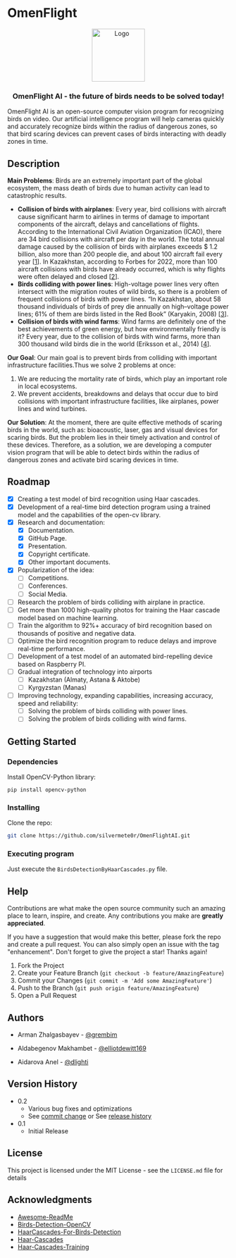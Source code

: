 # OmenFlight 
<div align="center">
   <img src="https://sun9-west.userapi.com/sun9-13/s/v1/ig2/AQK9TKQ2ldo2BUNW-Sp_ve1xWk-dAHddHVV4msr1e0tqBDPKSjt5L4MzP-l8sv-PUXDvYNEG9gfNB3YJZXWrX8YX.jpg?size=900x900&quality=95&type=album" alt="Logo" width="120" height="120">
   <h3 align="center">OmenFlight AI - the future of birds needs to be solved today!</h3>
</div>
OmenFlight AI is an open-source computer vision program for recognizing birds on video. Our artificial intelligence program will help cameras quickly and accurately recognize birds within the radius of dangerous zones, so that bird scaring devices can prevent cases of birds interacting with deadly zones in time. 

## Description
<b>Main Problems</b>: Birds are an extremely important part of the global ecosystem, the mass death of birds due to human activity can lead to catastrophic results.
* <b>Collision of birds with airplanes</b>: Every year, bird collisions with aircraft cause significant harm to airlines in terms of damage to important components of the aircraft, delays and cancellations of flights. According to the International Civil Aviation Organization (ICAO), there are 34 bird collisions with aircraft per day in the world. The total annual damage caused by the collision of birds with airplanes exceeds $ 1.2 billion, also more than 200 people die, and about 100 aircraft fail every year [<a href="https://www.inventiva.co.in/trends/what-are-bird-strikes-3-potential-risks-to-the-aviation-industry-how-do-pilots-and-airports-tackle-them/">1</a>]. In Kazakhstan, according to Forbes for 2022, more than 100 aircraft collisions with birds have already occurred, which is why flights were often delayed and closed [<a href="https://forbes.kz/process/100_straykov_za_god_pochemu_v_kazahstanskie_samoletyi_vse_chasche_popadayut_ptitsyi/">2</a>].
* <b>Birds colliding with power lines</b>: High-voltage power lines very often intersect with the migration routes of wild birds, so there is a problem of frequent collisions of birds with power lines. “In Kazakhstan, about 58 thousand individuals of birds of prey die annually on high–voltage power lines; 61% of them are birds listed in the Red Book” (Karyakin, 2008) [<a href="https://www.acbk.kz/article/default/view?id=359">3</a>]. 
* <b>Collision of birds with wind farms</b>: Wind farms are definitely one of the best achievements of green energy, but how environmentally friendly is it? Every year, due to the collision of birds with wind farms, more than 300 thousand wild birds die in the world (Eriksson et al., 2014) [<a href="https://abcbirds.org/blog21/wind-turbine-mortality/">4</a>].

<b>Our Goal</b>:
Our main goal is to prevent birds from colliding with important infrastructure facilities.Thus we solve 2 problems at once:
1) We are reducing the mortality rate of birds, which play an important role in local ecosystems.
2) We prevent accidents, breakdowns and delays that occur due to bird collisions with important infrastructure facilities, like airplanes, power lines and wind turbines.

<b>Our Solution</b>:
At the moment, there are quite effective methods of scaring birds in the world, such as: bioacoustic, laser, gas and visual devices for scaring birds. But the problem lies in their timely activation and control of these devices. 
Therefore, as a solution, we are developing a computer vision program that will be able to detect birds within the radius of dangerous zones and activate bird scaring devices in time.

## Roadmap

- [x] Creating a test model of bird recognition using Haar cascades.
- [x] Development of a real-time bird detection program using a trained model and the capabilities of the open-cv library.
- [x] Research and documentation:
    - [x] Documentation.
    - [x] GitHub Page.
    - [x] Presentation.
    - [x] Copyright certificate.
    - [x] Other important documents.
- [x] Popularization of the idea:
    - [ ] Competitions.
    - [ ] Conferences.
    - [ ] Social Media.
- [ ] Research the problem of birds colliding with airplane in practice.
- [ ] Get more than 1000 high-quality photos for training the Haar cascade model based on machine learning.
- [ ] Train the algorithm to 92%+ accuracy of bird recognition based on thousands of positive and negative data.
- [ ] Optimize the bird recognition program to reduce delays and improve real-time performance.
- [ ] Development of a test model of an automated bird-repelling device based on Raspberry PI.
- [ ] Gradual integration of technology into airports
    - [ ] Kazakhstan (Almaty, Astana & Aktobe)
    - [ ] Kyrgyzstan (Manas)
- [ ] Improving technology, expanding capabilities, increasing accuracy, speed and reliability:
    - [ ] Solving the problem of birds colliding with power lines.
    - [ ] Solving the problem of birds colliding with wind farms.

## Getting Started

### Dependencies

Install OpenCV-Python library:
   ```
   pip install opencv-python
   ```

### Installing

Clone the repo:
   ```sh
   git clone https://github.com/silvermete0r/OmenFlightAI.git
   ```

### Executing program

Just execute the `BirdsDetectionByHaarCascades.py` file.

## Help

Contributions are what make the open source community such an amazing place to learn, inspire, and create. Any contributions you make are **greatly appreciated**.

If you have a suggestion that would make this better, please fork the repo and create a pull request. You can also simply open an issue with the tag "enhancement".
Don't forget to give the project a star! Thanks again!

1. Fork the Project
2. Create your Feature Branch (`git checkout -b feature/AmazingFeature`)
3. Commit your Changes (`git commit -m 'Add some AmazingFeature'`)
4. Push to the Branch (`git push origin feature/AmazingFeature`)
5. Open a Pull Request

## Authors

* Arman Zhalgasbayev - 
[@grembim](https://www.instagram.com/grembim)

* Aldabegenov Makhambet - 
[@elliotdewitt169](https://www.instagram.com/elliotdewitt169)

* Aidarova Anel - 
[@dlighti](https://www.instagram.com/dlighti)

## Version History

* 0.2
    * Various bug fixes and optimizations
    * See [commit change]() or See [release history]()
* 0.1
    * Initial Release

## License

This project is licensed under the MIT License - see the `LICENSE.md` file for details

## Acknowledgments

* [Awesome-ReadMe](https://github.com/matiassingers/awesome-readme)
* [Birds-Detection-OpenCV](https://github.com/yenusu/OpenCV-Birds-Detection-Algorithm)
* [HaarCascades-For-Birds-Detection](https://github.com/Souravjyoti/Bird_detection)
* [Haar-Cascades](https://docs.opencv.org/3.4/db/d28/tutorial_cascade_classifier.html)
* [Haar-Cascades-Training](https://github.com/mrnugget/opencv-haar-classifier-training)


